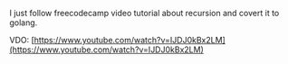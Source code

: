 I just follow  freecodecamp video tutorial about recursion and covert it to golang.

VDO: [https://www.youtube.com/watch?v=IJDJ0kBx2LM](https://www.youtube.com/watch?v=IJDJ0kBx2LM)


